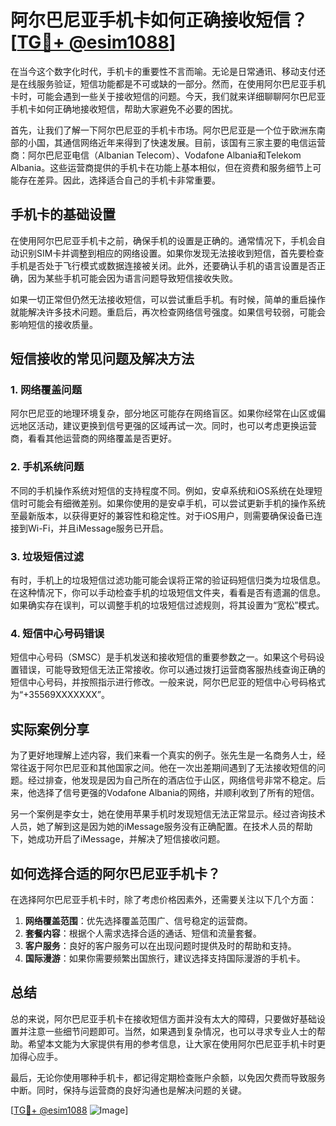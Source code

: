 # 阿尔巴尼亚手机卡如何正确接收短信？[[TG💪+ @esim1088](https://t.me/s/esim1088)]

在当今这个数字化时代，手机卡的重要性不言而喻。无论是日常通讯、移动支付还是在线服务验证，短信功能都是不可或缺的一部分。然而，在使用阿尔巴尼亚手机卡时，可能会遇到一些关于接收短信的问题。今天，我们就来详细聊聊阿尔巴尼亚手机卡如何正确地接收短信，帮助大家避免不必要的困扰。

首先，让我们了解一下阿尔巴尼亚的手机卡市场。阿尔巴尼亚是一个位于欧洲东南部的小国，其通信网络近年来得到了快速发展。目前，该国有三家主要的电信运营商：阿尔巴尼亚电信（Albanian Telecom）、Vodafone Albania和Telekom Albania。这些运营商提供的手机卡在功能上基本相似，但在资费和服务细节上可能存在差异。因此，选择适合自己的手机卡非常重要。

## 手机卡的基础设置

在使用阿尔巴尼亚手机卡之前，确保手机的设置是正确的。通常情况下，手机会自动识别SIM卡并调整到相应的网络设置。如果你发现无法接收到短信，首先要检查手机是否处于飞行模式或数据连接被关闭。此外，还要确认手机的语言设置是否正确，因为某些手机可能会因为语言问题导致短信接收失败。

如果一切正常但仍然无法接收短信，可以尝试重启手机。有时候，简单的重启操作就能解决许多技术问题。重启后，再次检查网络信号强度。如果信号较弱，可能会影响短信的接收质量。

## 短信接收的常见问题及解决方法

### 1. 网络覆盖问题

阿尔巴尼亚的地理环境复杂，部分地区可能存在网络盲区。如果你经常在山区或偏远地区活动，建议更换到信号更强的区域再试一次。同时，也可以考虑更换运营商，看看其他运营商的网络覆盖是否更好。

### 2. 手机系统问题

不同的手机操作系统对短信的支持程度不同。例如，安卓系统和iOS系统在处理短信时可能会有细微差别。如果你使用的是安卓手机，可以尝试更新手机的操作系统至最新版本，以获得更好的兼容性和稳定性。对于iOS用户，则需要确保设备已连接到Wi-Fi，并且iMessage服务已开启。

### 3. 垃圾短信过滤

有时，手机上的垃圾短信过滤功能可能会误将正常的验证码短信归类为垃圾信息。在这种情况下，你可以手动检查手机的垃圾短信文件夹，看看是否有遗漏的信息。如果确实存在误判，可以调整手机的垃圾短信过滤规则，将其设置为“宽松”模式。

### 4. 短信中心号码错误

短信中心号码（SMSC）是手机发送和接收短信的重要参数之一。如果这个号码设置错误，可能导致短信无法正常接收。你可以通过拨打运营商客服热线查询正确的短信中心号码，并按照指示进行修改。一般来说，阿尔巴尼亚的短信中心号码格式为“+35569XXXXXXX”。

## 实际案例分享

为了更好地理解上述内容，我们来看一个真实的例子。张先生是一名商务人士，经常往返于阿尔巴尼亚和其他国家之间。他在一次出差期间遇到了无法接收短信的问题。经过排查，他发现是因为自己所在的酒店位于山区，网络信号非常不稳定。后来，他选择了信号更强的Vodafone Albania的网络，并顺利收到了所有的短信。

另一个案例是李女士，她在使用苹果手机时发现短信无法正常显示。经过咨询技术人员，她了解到这是因为她的iMessage服务没有正确配置。在技术人员的帮助下，她成功开启了iMessage，并解决了短信接收问题。

## 如何选择合适的阿尔巴尼亚手机卡？

在选择阿尔巴尼亚手机卡时，除了考虑价格因素外，还需要关注以下几个方面：

1. **网络覆盖范围**：优先选择覆盖范围广、信号稳定的运营商。
2. **套餐内容**：根据个人需求选择合适的通话、短信和流量套餐。
3. **客户服务**：良好的客户服务可以在出现问题时提供及时的帮助和支持。
4. **国际漫游**：如果你需要频繁出国旅行，建议选择支持国际漫游的手机卡。

## 总结

总的来说，阿尔巴尼亚手机卡在接收短信方面并没有太大的障碍，只要做好基础设置并注意一些细节问题即可。当然，如果遇到复杂情况，也可以寻求专业人士的帮助。希望本文能为大家提供有用的参考信息，让大家在使用阿尔巴尼亚手机卡时更加得心应手。

最后，无论你使用哪种手机卡，都记得定期检查账户余额，以免因欠费而导致服务中断。同时，保持与运营商的良好沟通也是解决问题的关键。

[[TG💪+ @esim1088](https://t.me/s/esim1088) ![Image](https://i.postimg.cc/4NQfJmqS/Snipaste-2025-05-13-00-14-12.png)]
